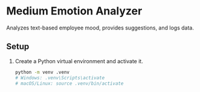 # Medium Emotion Analyzer

Analyzes text-based employee mood, provides suggestions, and logs data.

## Setup
1. Create a Python virtual environment and activate it.
   ```bash
   python -m venv .venv
   # Windows: .venv\Scripts\activate
   # macOS/Linux: source .venv/bin/activate